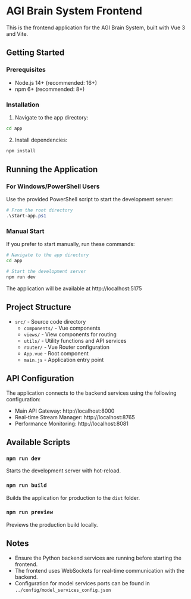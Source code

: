 # AGI Brain System Frontend

This is the frontend application for the AGI Brain System, built with Vue 3 and Vite.

## Getting Started

### Prerequisites
- Node.js 14+ (recommended: 16+)
- npm 6+ (recommended: 8+)

### Installation

1. Navigate to the app directory:
```bash
cd app
```

2. Install dependencies:
```bash
npm install
```

## Running the Application

### For Windows/PowerShell Users
Use the provided PowerShell script to start the development server:
```powershell
# From the root directory
.\start-app.ps1
```

### Manual Start
If you prefer to start manually, run these commands:
```bash
# Navigate to the app directory
cd app

# Start the development server
npm run dev
```

The application will be available at http://localhost:5175

## Project Structure
- `src/` - Source code directory
  - `components/` - Vue components
  - `views/` - View components for routing
  - `utils/` - Utility functions and API services
  - `router/` - Vue Router configuration
  - `App.vue` - Root component
  - `main.js` - Application entry point

## API Configuration
The application connects to the backend services using the following configuration:
- Main API Gateway: http://localhost:8000
- Real-time Stream Manager: http://localhost:8765
- Performance Monitoring: http://localhost:8081

## Available Scripts

### `npm run dev`
Starts the development server with hot-reload.

### `npm run build`
Builds the application for production to the `dist` folder.

### `npm run preview`
Previews the production build locally.

## Notes
- Ensure the Python backend services are running before starting the frontend.
- The frontend uses WebSockets for real-time communication with the backend.
- Configuration for model services ports can be found in `../config/model_services_config.json`